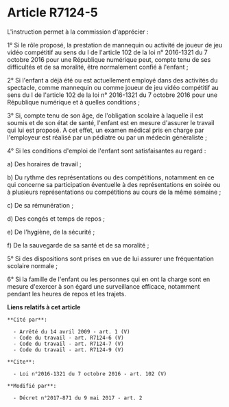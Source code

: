 # Article R7124-5

L'instruction permet à la commission d'apprécier : 

1° Si le rôle proposé, la prestation de mannequin ou activité de joueur de jeu vidéo compétitif au sens du I de l'article 102
de la loi n° 2016-1321 du 7 octobre 2016 pour une République numérique peut, compte tenu de ses difficultés et de sa
moralité, être normalement confié à l'enfant ; 

2° Si l'enfant a déjà été ou est actuellement employé dans des activités du spectacle, comme mannequin ou comme joueur de jeu
vidéo compétitif au sens du I de l'article 102 de la loi n° 2016-1321 du 7 octobre 2016 pour une République numérique et à
quelles conditions ; 

3° Si, compte tenu de son âge, de l'obligation scolaire à laquelle il est soumis et de son état de santé, l'enfant est en
mesure d'assurer le travail qui lui est proposé. A cet effet, un examen médical pris en charge par l'employeur est réalisé
par un pédiatre ou par un médecin généraliste ; 

4° Si les conditions d'emploi de l'enfant sont satisfaisantes au regard : 

a) Des horaires de travail ; 

b) Du rythme des représentations ou des compétitions, notamment en ce qui concerne sa participation éventuelle à des
représentations en soirée ou à plusieurs représentations ou compétitions au cours de la même semaine ; 

c) De sa rémunération ; 

d) Des congés et temps de repos ; 

e) De l'hygiène, de la sécurité ; 

f) De la sauvegarde de sa santé et de sa moralité ; 

5° Si des dispositions sont prises en vue de lui assurer une fréquentation scolaire normale ; 

6° Si la famille de l'enfant ou les personnes qui en ont la charge sont en mesure d'exercer à son égard une surveillance
efficace, notamment pendant les heures de repos et les trajets.

**Liens relatifs à cet article**

	**Cité par**:

	  - Arrêté du 14 avril 2009 - art. 1 (V)
	  - Code du travail - art. R7124-6 (V)
	  - Code du travail - art. R7124-7 (V)
	  - Code du travail - art. R7124-9 (V)

	**Cite**:

	  - Loi n°2016-1321 du 7 octobre 2016 - art. 102 (V)

	**Modifié par**:

	  - Décret n°2017-871 du 9 mai 2017 - art. 2
